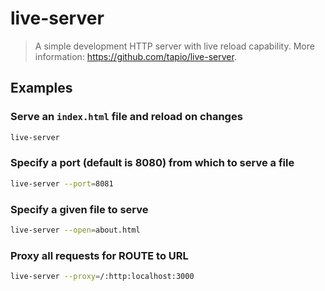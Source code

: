 # live-server

> A simple development HTTP server with live reload capability. More information: <https://github.com/tapio/live-server>.

## Examples

### Serve an `index.html` file and reload on changes

```bash
live-server
```

### Specify a port (default is 8080) from which to serve a file

```bash
live-server --port=8081
```

### Specify a given file to serve

```bash
live-server --open=about.html
```

### Proxy all requests for ROUTE to URL

```bash
live-server --proxy=/:http:localhost:3000
```
